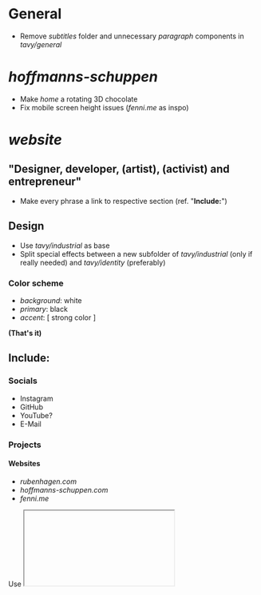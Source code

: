 # General

- Remove *subtitles* folder and unnecessary *paragraph* components in *tavy/general*

# *hoffmanns-schuppen*

- Make *home* a rotating 3D chocolate
- Fix mobile screen height issues (*fenni.me* as inspo)

# *website*

## "Designer, developer, (artist), (activist) and entrepreneur"

- Make every phrase a link to respective section (ref. "**Include:**")

## Design

- Use *tavy/industrial* as base
- Split special effects between a new subfolder of *tavy/industrial* (only if really needed) and *tavy/identity* (preferably)

### Color scheme

- *background*: white
- *primary*: black
- *accent*: [ strong color ]

**(That's it)**

## Include:

### Socials

- Instagram
- GitHub
- YouTube?
- E-Mail

### Projects

#### Websites

- *rubenhagen.com*
- *hoffmanns-schuppen.com*
- *fenni.me*

Use <iframe> for every website project

#### Apps

- Presenter
- Counter
- Outfyx (with CTA)

#### Design

##### Tavy Design System

- Key wisdom
- Tavy Industrial (with components)
- Tavy Icons

##### Graphic Design

- Presentation Master 2 marketing campaign
- Hoffmann's Schuppen marketing campaign
- JuPa marketing campaign (sticker + election posters)

#### Dropshipping Business

#### Political activities

- JuPa
- Volt
- Hoffmann's Schuppen/SR

## URL structure:

- about
- coming-soon
- home
- portfolio
    - apps
        - outfyx [ (with CTA) ]
        - presenter
    - dropshipping
    - design
        - graphic
            - hoffmanns
            - jupa
            - presenter
        - ui [ (mention presenter design system, Tavy Icons) ]
            - -> /tavy
    - politics [ (mention Volt) ]
        - hoffmanns
        - jupa
    - websites
        - fenni
        - hoffmanns
        - personal
- tavy
    - icons
    - industrial
        - components
    - wisdom

## Possible issues:

- Actuality problems, especially with images
- Accessibility and conflicts with other *rubenhagen.com* subsites
    - Where does *https://rubenhagen.com* lead/redirect?